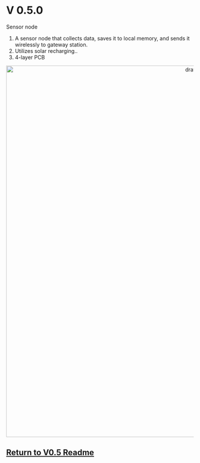 # V 0.5.0
Sensor node
1. A sensor node that collects data, saves it to local memory, and sends it wirelessly to gateway station.
1. Utilizes solar recharging..
1. 4-layer PCB

<p align="center">
<img src="https://github.com/ARTS-Laboratory/Smart-Penetrometer-with-Edge-Computing-and-Intelligent-Embedded-Systems/assets/87868879/f72e26ce-91bb-42ee-896f-61404e517929" alt="drawing" width="1000"/>
</p>

## [Return to V0.5 Readme](https://github.com/ARTS-Laboratory/Smart-Penetrometer-with-Edge-Computing-and-Intelligent-Embedded-Systems/blob/main/V0/V0.5/README.md)
